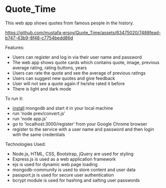 # Quote_Time
This web app shows quotes from famous people in the history.



https://github.com/mustafa-ersoy/Quote_Time/assets/63475020/7488fead-b747-43b9-8f48-c7754bedd86d





Features:
- Users can register and log in via their user name and password
- The web app shows quote cards which contains quote, image, previous average rating, rating buttons, years
- Users can rate the quote and see the average of previous ratings
- Users can suggest new quotes and give feedback
- User will not see a quote again if he/she rated it before
- There is light and dark mode


To run it:
- [install](https://www.mongodb.com/docs/manual/administration/install-community/) mongodb and start it in your local machine
- run 'node prev/convert.js'
- run 'node app.js'
- go to 'localhost:3000/register' from your Google Chrome browser
- register to the service with a user name and password and then login with the same credentials


Technologies Used:
- Node.js, HTML, CSS, Bootstrap, jQuery are used for styling
- Express.js is used as a web application framework
- ejs is used for dynamic web page loading
- mongodb-community is used to store content and user data
- passport.js is used for secure user authentication
- bcrypt module is used for hashing and salting user passwords
